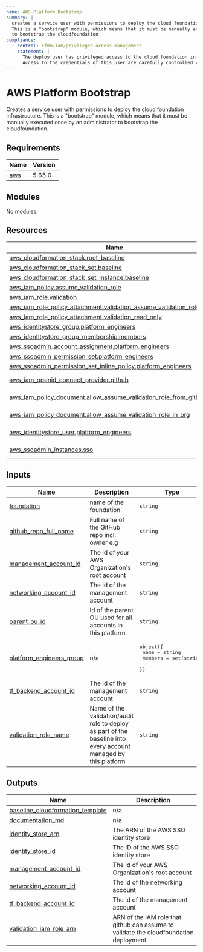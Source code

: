 ```yaml
---
name: AWS Platform Bootstrap
summary: |
  creates a service user with permissions to deploy the cloud foundation infrastructure.
  This is a "bootstrap" module, which means that it must be manually executed once by an administrator
  to bootstrap the cloudfoundation
compliance:
  - control: cfmm/iam/privileged-access-management
    statement: |
      The deploy user has privileged access to the cloud foundation infrastructure.
      Access to the credentials of this user are carefully controlled via...
---
```


# AWS Platform Bootstrap

Creates a service user with permissions to deploy the cloud foundation infrastructure.
This is a "bootstrap" module, which means that it must be manually executed once by an administrator
to bootstrap the cloudfoundation.

<!-- BEGIN_TF_DOCS -->
## Requirements

| Name | Version |
|------|---------|
| <a name="requirement_aws"></a> [aws](#requirement\_aws) | 5.65.0 |

## Modules

No modules.

## Resources

| Name | Type |
|------|------|
| [aws_cloudformation_stack.root_baseline](https://registry.terraform.io/providers/hashicorp/aws/5.65.0/docs/resources/cloudformation_stack) | resource |
| [aws_cloudformation_stack_set.baseline](https://registry.terraform.io/providers/hashicorp/aws/5.65.0/docs/resources/cloudformation_stack_set) | resource |
| [aws_cloudformation_stack_set_instance.baseline](https://registry.terraform.io/providers/hashicorp/aws/5.65.0/docs/resources/cloudformation_stack_set_instance) | resource |
| [aws_iam_policy.assume_validation_role](https://registry.terraform.io/providers/hashicorp/aws/5.65.0/docs/resources/iam_policy) | resource |
| [aws_iam_role.validation](https://registry.terraform.io/providers/hashicorp/aws/5.65.0/docs/resources/iam_role) | resource |
| [aws_iam_role_policy_attachment.validation_assume_validation_role_in_org](https://registry.terraform.io/providers/hashicorp/aws/5.65.0/docs/resources/iam_role_policy_attachment) | resource |
| [aws_iam_role_policy_attachment.validation_read_only](https://registry.terraform.io/providers/hashicorp/aws/5.65.0/docs/resources/iam_role_policy_attachment) | resource |
| [aws_identitystore_group.platform_engineers](https://registry.terraform.io/providers/hashicorp/aws/5.65.0/docs/resources/identitystore_group) | resource |
| [aws_identitystore_group_membership.members](https://registry.terraform.io/providers/hashicorp/aws/5.65.0/docs/resources/identitystore_group_membership) | resource |
| [aws_ssoadmin_account_assignment.platform_engineers](https://registry.terraform.io/providers/hashicorp/aws/5.65.0/docs/resources/ssoadmin_account_assignment) | resource |
| [aws_ssoadmin_permission_set.platform_engineers](https://registry.terraform.io/providers/hashicorp/aws/5.65.0/docs/resources/ssoadmin_permission_set) | resource |
| [aws_ssoadmin_permission_set_inline_policy.platform_engineers](https://registry.terraform.io/providers/hashicorp/aws/5.65.0/docs/resources/ssoadmin_permission_set_inline_policy) | resource |
| [aws_iam_openid_connect_provider.github](https://registry.terraform.io/providers/hashicorp/aws/5.65.0/docs/data-sources/iam_openid_connect_provider) | data source |
| [aws_iam_policy_document.allow_assume_validation_role_from_github](https://registry.terraform.io/providers/hashicorp/aws/5.65.0/docs/data-sources/iam_policy_document) | data source |
| [aws_iam_policy_document.allow_assume_validation_role_in_org](https://registry.terraform.io/providers/hashicorp/aws/5.65.0/docs/data-sources/iam_policy_document) | data source |
| [aws_identitystore_user.platform_engineers](https://registry.terraform.io/providers/hashicorp/aws/5.65.0/docs/data-sources/identitystore_user) | data source |
| [aws_ssoadmin_instances.sso](https://registry.terraform.io/providers/hashicorp/aws/5.65.0/docs/data-sources/ssoadmin_instances) | data source |

## Inputs

| Name | Description | Type | Default | Required |
|------|-------------|------|---------|:--------:|
| <a name="input_foundation"></a> [foundation](#input\_foundation) | name of the foundation | `string` | n/a | yes |
| <a name="input_github_repo_full_name"></a> [github\_repo\_full\_name](#input\_github\_repo\_full\_name) | Full name of the GitHub repo incl. owner e.g | `string` | n/a | yes |
| <a name="input_management_account_id"></a> [management\_account\_id](#input\_management\_account\_id) | The id of your AWS Organization's root account | `string` | n/a | yes |
| <a name="input_networking_account_id"></a> [networking\_account\_id](#input\_networking\_account\_id) | The id of the management account | `string` | n/a | yes |
| <a name="input_parent_ou_id"></a> [parent\_ou\_id](#input\_parent\_ou\_id) | Id of the parent OU used for all accounts in this platform | `string` | n/a | yes |
| <a name="input_platform_engineers_group"></a> [platform\_engineers\_group](#input\_platform\_engineers\_group) | n/a | <pre>object({<br/>    name    = string<br/>    members = set(string)<br/>  })</pre> | n/a | yes |
| <a name="input_tf_backend_account_id"></a> [tf\_backend\_account\_id](#input\_tf\_backend\_account\_id) | The id of the management account | `string` | n/a | yes |
| <a name="input_validation_role_name"></a> [validation\_role\_name](#input\_validation\_role\_name) | Name of the validation/audit role to deploy as part of the baseline into every account managed by this platform | `string` | n/a | yes |

## Outputs

| Name | Description |
|------|-------------|
| <a name="output_baseline_cloudformation_template"></a> [baseline\_cloudformation\_template](#output\_baseline\_cloudformation\_template) | n/a |
| <a name="output_documentation_md"></a> [documentation\_md](#output\_documentation\_md) | n/a |
| <a name="output_identity_store_arn"></a> [identity\_store\_arn](#output\_identity\_store\_arn) | The ARN of the AWS SSO identity store |
| <a name="output_identity_store_id"></a> [identity\_store\_id](#output\_identity\_store\_id) | The ID of the AWS SSO identity store |
| <a name="output_management_account_id"></a> [management\_account\_id](#output\_management\_account\_id) | The id of your AWS Organization's root account |
| <a name="output_networking_account_id"></a> [networking\_account\_id](#output\_networking\_account\_id) | The id of the networking account |
| <a name="output_tf_backend_account_id"></a> [tf\_backend\_account\_id](#output\_tf\_backend\_account\_id) | The id of the management account |
| <a name="output_validation_iam_role_arn"></a> [validation\_iam\_role\_arn](#output\_validation\_iam\_role\_arn) | ARN of the IAM role that github can assume to validate the cloudfoundation deployment |
<!-- END_TF_DOCS -->

